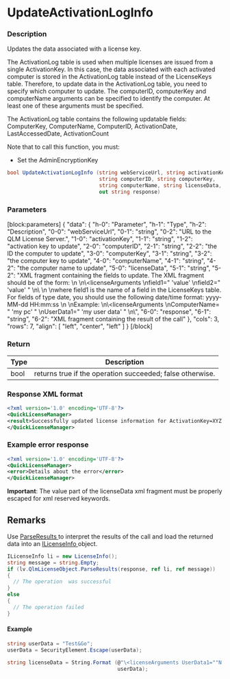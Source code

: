 # UpdateActivationLogInfo

### Description

Updates the data associated with a license key.

The ActivationLog table is used when multiple licenses are issued from a single ActivationKey. In this case, the data associated with each activated computer is stored in the ActivationLog table instead of the LicenseKeys table. Therefore, to update data in the ActivationLog table, you need to specify which computer to update. The computerID, computerKey and computerName arguments can be specified to identify the computer. At least one of these arguments must be specified.

The ActivationLog table contains the following updatable fields: ComputerKey, ComputerName, ComputerID, ActivationDate, LastAccessedDate, ActivationCount

Note that to call this function, you must:

* Set the AdminEncryptionKey

```c#
bool UpdateActivationLogInfo (string webServiceUrl, string activationKey, 
                              string computerID, string computerKey, 
                              string computerName, string licenseData, 
                              out string response)
```

### Parameters

\[block:parameters] { "data": { "h-0": "Parameter", "h-1": "Type", "h-2": "Description", "0-0": "webServiceUrl", "0-1": "string", "0-2": "URL to the QLM License Server.", "1-0": "activationKey", "1-1": "string", "1-2": "activation key to update", "2-0": "computerID", "2-1": "string", "2-2": "the ID the computer to update", "3-0": "computerKey", "3-1": "string", "3-2": "the computer key to update", "4-0": "computerName", "4-1": "string", "4-2": "the computer name to update", "5-0": "licenseData", "5-1": "string", "5-2": "XML fragment containing the fields to update. The XML fragment should be of the form: \n \n\\\<licenseArguments \nfield1=" 'value' \nfield2=" 'value' " \n\ \n \nwhere field1 is the name of a field in the LicenseKeys table. For fields of type date, you should use the following date/time format: yyyy-MM-dd HH:mm:ss \n \nExample: \n\\\<licenseArguments \nComputerName= " 'my pc' " \nUserData1=" 'my user data' " \n\\", "6-0": "response", "6-1": "string", "6-2": "XML fragment containing the result of the call" }, "cols": 3, "rows": 7, "align": \[ "left", "center", "left" ] } \[/block]

### Return

| Type | Description                                               |
| ---- | --------------------------------------------------------- |
| bool | returns true if the operation succeeded; false otherwise. |

### Response XML format

```xml
<?xml version='1.0' encoding='UTF-8'?>
<QuickLicenseManager>
<result>Successfully updated license information for ActivationKey=XYZ.</result>
</QuickLicenseManager>
```

### Example error response

```xml
<?xml version='1.0' encoding='UTF-8'?>
<QuickLicenseManager>
<error>Details about the error</error>
</QuickLicenseManager>
```

**Important**: The value part of the licenseData xml fragment must be properly escaped for xml reserved keywords.

## Remarks

Use [ParseResults ](https://soraco.readme.io/reference/parseresults)to interpret the results of the call and load the returned data into an [ILicenseInfo ](https://soraco.readme.io/reference/ilicenseinfo)object.

```c#
ILicenseInfo li = new LicenseInfo();
string message = string.Empty;
if (lv.QlmLicenseObject.ParseResults(response, ref li, ref message))
{
  // The operation  was successful	
}
else
{
  // The operation failed
}
```

#### Example

```c#
string userData = "Test&Go";  
userData = SecurityElement.Escape(userData);

string licenseData = String.Format (@"\<licenseArguments UserData1=""N'{0}'""> </licenseArguments>", 
                                    userData);
```
